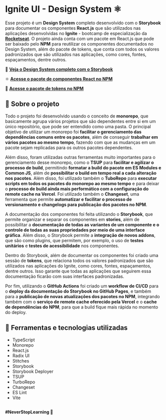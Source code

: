 # Ignite UI - Design System ⚛

Esse projeto é um **Design System** completo desenvolvido com o **Storybook** para documentar os componentes **React.js** que são utilizados nas aplicações desenvolvidas no **Ignite** - bootcamp de especialização da [**Rocketseat**](https://github.com/rocketseat-education). O projeto ainda conta com um pacote em React.js que pode ser baixado pelo **NPM** para reutilizar os componentes documentados no Design System, além do pacote de tokens, que conta com todos os valores padronizados que são utilizados nas aplicações, como cores, fontes, espaçamentos, dentre outros.

🚀 [**Veja o Design System completo com o Storybook**](https://luismda.github.io/ignite-ui-design-system/?path=/story/home--page)

⚛ [**Acesse o pacote de componentes React no NPM**](https://www.npmjs.com/package/@ig-ui/react)

🎨 [**Acesse o pacote de tokens no NPM**](https://www.npmjs.com/package/@ig-ui/tokens)

## 👀 Sobre o projeto

Todo o projeto foi desenvolvido usando o conceito de **monorepo**, que basicamente agrupa vários projetos que são dependentes entre si em um único repositório, que pode ser entendido como uma pasta. O principal objetivo de utilizar um monorepo foi **facilitar o gerenciamento das dependências comuns entre os pacotes**, além de conseguir **trabalhar em vários pacotes ao mesmo tempo**, fazendo com que as mudanças em um pacote sejam replicadas para os outros pacotes dependentes.

Além disso, foram utilizadas outras ferramentas muito importantes para o gerenciamento desse monorepo, como o **TSUP** para **facilitar e agilizar o processo de build**, permitindo **formatar a build do pacote em ES Modules e Common JS**, além de **possibilitar o build em tempo real a cada alteração nos pacotes**. Além disso, foi utilizado também o **TuboRepo** para **executar scripts em todos os pacotes do monorepo ao mesmo tempo** e para deixar o **processo de build ainda mais performático com a configuração do remote cache na Vercel**. Foi utilizado também o **Changeset**, uma ferramenta que permite **automatizar e facilitar o processo de versionamento e changelogs para publicação dos pacotes no NPM**.

A documentação dos componentes foi feita utilizando o **Storybook**, que permite organizar e separar os componentes em **stories**, além de possibilitar a **documentação de todas as variantes de um componente e o controle de todas as suas propriedades por meio de uma interface gráfica**. Além disso, o Storybook permite a **integração de novos addons**, que são como plugins, que permitem, por exemplo, o uso de **testes unitários** e **testes de acessibilidade** nos componentes.

Dentro do Storybook, além de documentar os componentes foi criado uma sessão de **tokens**, que relaciona todos os valores padronizados que são utilizados nas aplicações do Ignite, como cores, fontes, espaçamentos, dentre outros. Isso garante que todas as aplicações que seguirem essa documentação ficarão com suas interfaces padronizadas.

Por fim, utilizando o **GitHub Actions** foi criado um **workflow de CI/CD** para o **deploy da documentação do Storybook no GitHub Pages**, e também para a **publicação de novas atualizações dos pacotes no NPM**, integrando também com o **serviço de remote cache oferecido pela Vercel** e o **cache de dependências do NPM**, para que a build fique mais rápida no momento do deploy.

## 🧰 Ferramentas e tecnologias utilizadas

- TypeScript
- Monorepo
- React.js
- Radix UI
- Stitches
- Storybook
- Storybook Deployer
- TSUP
- TurboRepo
- Changeset
- ES Lint
- Vite

##

**#NeverStopLearning 🚀**
